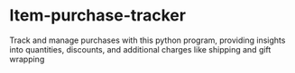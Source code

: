 # Item-purchase-tracker
Track and manage purchases with this python program, providing insights into quantities, discounts, and additional charges like shipping and gift wrapping
